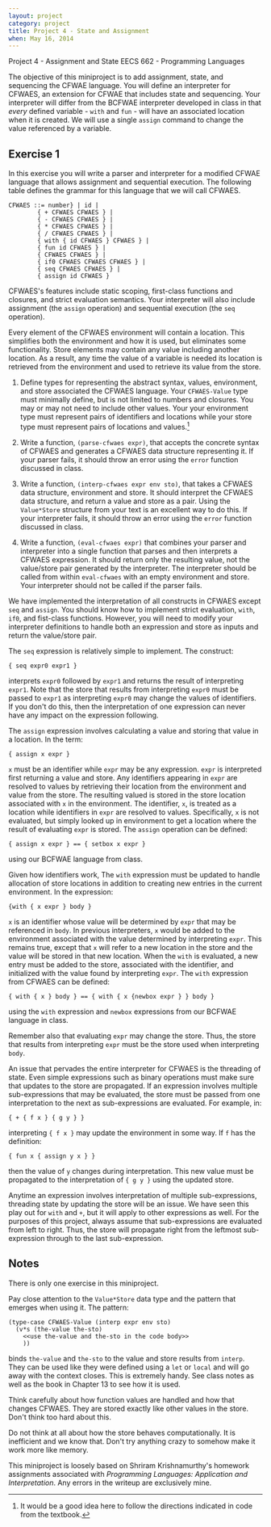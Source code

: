 ```yaml
---
layout: project
category: project
title: Project 4 - State and Assignment
when: May 16, 2014
---
```


Project 4 - Assignment and State 
EECS 662 - Programming Languages

The objective of this miniproject is to add assignment, state, and
sequencing the CFWAE language.  You will define an interpreter for
CFWAES, an extension for CFWAE that includes state and
sequencing. Your interpreter will differ from the BCFWAE interpreter
developed  in class in that *every* defined variable - `with` and
`fun` - will have an associated location when it is created. We will
use a single `assign` command to change the value referenced by a
variable. 

## Exercise 1
  
In this exercise you will write a parser and interpreter for a
modified CFWAE language that allows assignment and sequential
execution. The following table defines the grammar for this language
that we will call CFWAES. 

    CFWAES ::= number} | id |
            { + CFWAES CFWAES } |
            { - CFWAES CFWAES } |
            { * CFWAES CFWAES } |
            { / CFWAES CFWAES } |
            { with { id CFWAES } CFWAES } |
            { fun id CFWAES } |
            { CFWAES CFWAES } |
            { if0 CFWAES CFWAES CFWAES } |
            { seq CFWAES CFWAES } |
            { assign id CFWAES }

CFWAES's features include static scoping, first-class functions and
closures, and strict evaluation semantics.  Your interpreter will also
include assignment (the `assign` operation) and sequential execution
(the `seq` operation).

Every element of the CFWAES environment will contain a location.  This
simplifies both the environment and how it is used, but eliminates
some functionality.  Store elements may contain any value including
another location.  As a result, any time the value of a variable is
needed its location is retrieved from the environment and used to
retrieve its value from the store.

1. Define types for representing the abstract syntax, values,
   environment, and store associated the CFWAES language.  Your
   `CFWAES-Value` type must minimally define, but is not limited to
   numbers and closures.  You may or may not need to include other
   values.  Your your environment type must represent pairs of
   identifiers and locations while your store type must represent
   pairs of locations and values.[^1]

1. Write a function, `(parse-cfwaes expr)`, that accepts the concrete
   syntax of CFWAES and generates a CFWAES data structure representing
   it.  If your parser fails, it should throw an error using the
   `error` function discussed in class.

1. Write a function, `(interp-cfwaes expr env sto)`, that takes a
   CFWAES data structure, environment and store.  It should interpret
   the CFWAES data structure, and return a value and store as a pair.
   Using the `Value*Store` structure from your text is an excellent
   way to do this.  If your interpreter fails, it should throw an
   error using the `error` function discussed in class.

1. Write a function, `(eval-cfwaes expr)` that combines your parser
   and interpreter into a single function that parses and then
   interprets a CFWAES expression.  It should return only the
   resulting value, not the value/store pair generated by the
   interpreter.  The interpreter should be called from within
   `eval-cfwaes` with an empty environment and store. Your interpreter
   should not be called if the parser fails.

We have implemented the interpretation of all constructs in CFWAES
except `seq` and `assign`.  You should know how to implement strict
evaluation, `with`, `if0`, and fist-class functions.  However, you
will need to modify your interpreter definitions to handle both an
expression and store as inputs and return the value/store pair.

The `seq` expression is relatively simple to implement.  The
construct:

    { seq expr0 expr1 }

interprets `expr0` followed by `expr1` and returns the result of
interpreting `expr1`.  Note that the store that results from
interpreting `expr0` must be passed to `expr1` as interpreting `expr0`
may change the values of identifiers.  If you don't do this, then the
interpretation of one expression can never have any impact on the
expression following.

The `assign` expression involves calculating a value and storing that
value in a location.  In the term:

    { assign x expr }

`x` must be an identifier while `expr` may be any expression.  `expr`
is interpreted first returning a value and store. Any identifiers
appearing in `expr` are resolved to values by retrieving their
location from the environment and value from the store.  The resulting
valued is stored in the store location associated with `x` in the
environment.  The identifier, `x`, is treated as a location while
identifiers in `expr` are resolved to values.  Specifically, `x` is
not evaluated, but simply looked up in environment to get a location
where the result of evaluating `expr` is stored.  The `assign`
operation can be defined:

    { assign x expr } == { setbox x expr }

using our BCFWAE language from class.

Given how identifiers work, The `with` expression must be updated to
handle allocation of store locations in addition to creating new
entries in the current environment.  In the expression:

    {with { x expr } body }

`x` is an identifier whose value will be determined by `expr` that may
be referenced in `body`.  In previous interpreters, `x` would be added
to the environment associated with the value determined by
interpreting `expr`.  This remains true, except that `x` will refer to
a new location in the store and the value will be stored in that new
location.  When the `with` is evaluated, a new entry must be added to
the store, associated with the identifier, and initialized with the
value found by interpreting `expr`.  The `with` expression from CFWAES
can be defined:

    { with { x } body } == { with { x {newbox expr } } body }

using the `with` expression and `newbox` expressions from our BCFWAE
language in class.

Remember also that evaluating `expr` may change the store.  Thus, the
store that results from interpreting `expr` must be the store used
when interpreting `body`.

An issue that pervades the entire interpreter for CFWAES is the
threading of state.  Even simple expressions such as binary operations
must make sure that updates to the store are propagated. If an
expression involves multiple sub-expressions that may be evaluated,
the store must be passed from one interpretation to the next as
sub-expressions are evaluated.  For example, in:

    { + { f x } { g y } }

interpreting `{ f x }` may update the environment in some way.  If `f`
has the definition:

    { fun x { assign y x } }

then the value of `y` changes during interpretation. This new value
must be propagated to the interpretation of `{ g y }` using the
updated store.

Anytime an expression involves interpretation of multiple
sub-expressions, threading state by updating the store will be an
issue.  We have seen this play out for `with` and `+`, but it will
apply to other expressions as well.  For the purposes of this project,
always assume that sub-expressions are evaluated from left to right.
Thus, the store will propagate right from the leftmost sub-expression
through to the last sub-expression.

## Notes

There is only one exercise in this miniproject.

Pay close attention to the `Value*Store` data type and the pattern
that emerges when using it. The pattern:

    (type-case CFWAES-Value (interp expr env sto)
      (v*s (the-value the-sto)
        <<use the-value and the-sto in the code body>>
        ))

binds `the-value` and `the-sto` to the value and store results from
`interp`.  They can be used like they were defined using a `let` or
`local` and will go away with the context closes.  This is extremely
handy.  See class notes as well as the book in Chapter 13 to see how
it is used.

Think carefully about how function values are handled and how that
changes CFWAES.  They are stored exactly like other values in the
store.  Don't think too hard about this.

Do not think at all about how the store behaves computationally.  It
is inefficient and we know that.  Don't try anything crazy to somehow
make it work more like memory.

This miniproject is loosely based on Shriram Krishnamurthy's homework
assignments associated with *Programming Languages: Application and
Interpretation*.  Any errors in the writeup are exclusively mine.

[^1]:It would be a good idea here to follow the directions indicated in code from the textbook.
